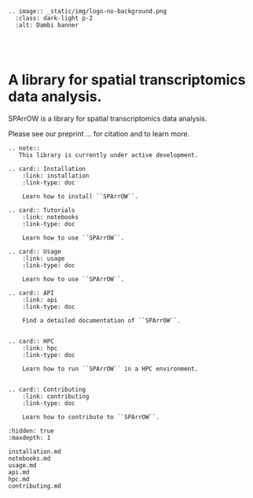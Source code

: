 ```{eval-rst}
.. image:: _static/img/logo-no-background.png
  :class: dark-light p-2
  :alt: Dambi banner
```

<br><br>

# A library for spatial transcriptomics data analysis.

SPArrOW is a library for spatial transcriptomics data analysis.

Please see our preprint ... for citation and to learn more.

```{eval-rst}
.. note::
   This library is currently under active development.
```

```{eval-rst}
.. card:: Installation
    :link: installation
    :link-type: doc

    Learn how to install ``SPArrOW``.

.. card:: Tutorials
    :link: notebooks
    :link-type: doc

    Learn how to use ``SPArrOW``.

.. card:: Usage
    :link: usage
    :link-type: doc

    Learn how to use ``SPArrOW``.

.. card:: API
    :link: api
    :link-type: doc

    Find a detailed documentation of ``SPArrOW``.


.. card:: HPC
    :link: hpc
    :link-type: doc

    Learn how to run ``SPArrOW`` in a HPC environment.


.. card:: Contributing
    :link: contributing
    :link-type: doc

    Learn how to contribute to ``SPArrOW``.

```

```{toctree}
:hidden: true
:maxdepth: 1

installation.md
notebooks.md
usage.md
api.md
hpc.md
contributing.md
```
